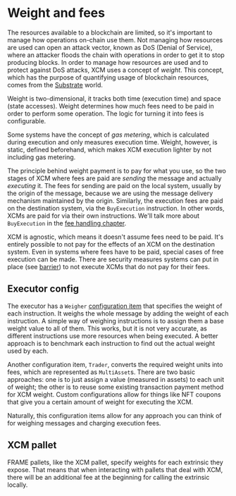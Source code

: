 # Weight and fees

The resources available to a blockchain are limited, so it's important to manage how operations on-chain use them.
Not managing how resources are used can open an attack vector, known as DoS (Denial of Service), where an attacker floods the chain with operations in order to get it to stop producing blocks.
In order to manage how resources are used and to protect against DoS attacks, XCM uses a concept of *weight*.
This concept, which has the purpose of quantifying usage of blockchain resources, comes from the [Substrate](https://docs.substrate.io/build/tx-weights-fees/) world.

Weight is two-dimensional, it tracks both time (execution time) and space (state accesses).
Weight determines how much fees need to be paid in order to perform some operation.
The logic for turning it into fees is configurable.

Some systems have the concept of *gas metering*, which is calculated during execution and only measures execution time.
Weight, however, is static, defined beforehand, which makes XCM execution lighter by not including gas metering.

The principle behind weight payment is to pay for what you use, so the two stages of XCM where fees are paid are *sending* the message and actually *executing* it.
The fees for sending are paid on the local system, usually by the origin of the message, because we are using the message delivery mechanism maintained by the origin.
Similarly, the execution fees are paid on the destination system, via the `BuyExecution` instruction. In other words, XCMs are paid for via their own instructions.
We'll talk more about `BuyExecution` in the [fee handling chapter](TODO:add_link).

XCM is agnostic, which means it doesn't assume fees need to be paid.
It's entirely possible to not pay for the effects of an XCM on the destination system.
Even in systems where fees have to be paid, special cases of free execution can be made.
There are security measures systems can put in place (see [barrier](TODO:add_link)) to not execute XCMs that do not pay for their fees.

## Executor config

The executor has a `Weigher` [configuration item](TODO:add_link) that specifies the weight of each instruction.
It weighs the whole message by adding the weight of each instruction.
A simple way of weighing instructions is to assign them a base weight value to all of them.
This works, but it is not very accurate, as different instructions use more resources when being executed.
A better approach is to benchmark each instruction to find out the actual weight used by each.

Another configuration item, `Trader`, converts the required weight units into fees, which are represented as `MultiAsset`s.
There are two basic approaches: one is to just assign a value (measured in assets) to each unit of weight; the other is to reuse some existing transaction payment method for XCM weight.
Custom configurations allow for things like NFT coupons that give you a certain amount of weight for executing the XCM.

Naturally, this configuration items allow for any approach you can think of for weighing messages and charging execution fees.

## XCM pallet

FRAME pallets, like the XCM pallet, specify weights for each extrinsic they expose.
That means that when interacting with pallets that deal with XCM, there will be an additional fee at the beginning for calling the extrinsic locally.
